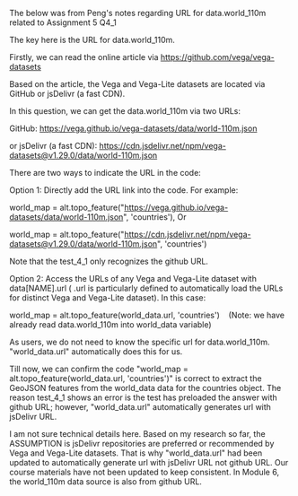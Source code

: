 The below was from Peng's notes regarding URL for data.world_110m related to Assignment 5 Q4_1

The key here is the URL for data.world_110m.

Firstly, we can read the online article via https://github.com/vega/vega-datasets

Based on the article, the Vega and Vega-Lite datasets are located via GitHub or jsDelivr (a fast CDN).

In this question, we can get the data.world_110m via two URLs:

GitHub: https://vega.github.io/vega-datasets/data/world-110m.json

or jsDelivr (a fast CDN): https://cdn.jsdelivr.net/npm/vega-datasets@v1.29.0/data/world-110m.json

There are two ways to indicate the URL in the code:

Option 1: Directly add the URL link into the code. For example: 

world_map = alt.topo_feature("https://vega.github.io/vega-datasets/data/world-110m.json", 'countries'), Or

world_map = alt.topo_feature("https://cdn.jsdelivr.net/npm/vega-datasets@v1.29.0/data/world-110m.json", 'countries')

Note that the test_4_1 only recognizes the github URL.

Option 2: Access the URLs of any Vega and Vega-Lite dataset with data[NAME].url ( .url is particularly defined to automatically load the URLs for distinct Vega and Vega-Lite dataset). In this case:

world_map = alt.topo_feature(world_data.url, 'countries')    (Note: we have already read data.world_110m into world_data variable)

As users, we do not need to know the specific url for data.world_110m. "world_data.url" automatically does this for us.

Till now, we can confirm the code "world_map = alt.topo_feature(world_data.url, 'countries')" is correct to extract the GeoJSON features from the world_data data for the countries object. The reason test_4_1 shows an error is the test has preloaded the answer with github URL; however, "world_data.url" automatically generates url with jsDelivr URL.

I am not sure technical details here. Based on my research so far, the ASSUMPTION is jsDelivr repositories are preferred or recommended by Vega and Vega-Lite datasets. That is why "world_data.url" had been updated to automatically generate url with jsDelivr URL not github URL. Our course materials have not been updated to keep consistent. In Module 6, the world_110m data source is also from github URL.
